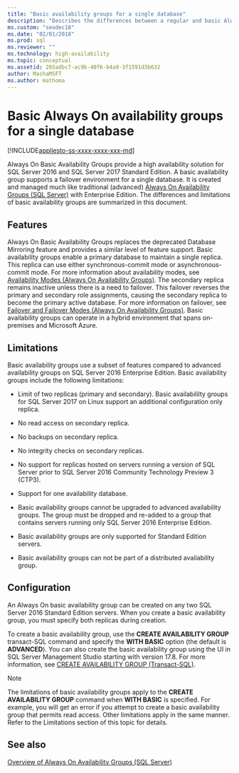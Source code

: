 ```yaml
---
title: "Basic availability groups for a single database"
description: "Describes the differences between a regular and basic Always On availability group, as well as how to configure a basic availability group. "
ms.custom: "seodec18"
ms.date: "02/01/2018"
ms.prod: sql
ms.reviewer: ""
ms.technology: high-availability
ms.topic: conceptual
ms.assetid: 285adbc7-ac9b-40f6-b4a9-3f1591d3b632
author: MashaMSFT
ms.author: mathoma
---
```

# Basic Always On availability groups for a single database
[!INCLUDE[appliesto-ss-xxxx-xxxx-xxx-md](../../../includes/appliesto-ss-xxxx-xxxx-xxx-md.md)]

  Always On Basic Availability Groups provide a high availability solution for SQL Server 2016 and SQL Server 2017 Standard Edition. A basic availability group supports a failover environment for a single database. It is created and managed much like traditional (advanced) [Always On Availability Groups &#40;SQL Server&#41;](../../../database-engine/availability-groups/windows/always-on-availability-groups-sql-server.md) with Enterprise Edition. The differences and limitations of basic availability groups are summarized in this document.  
  
## Features  
 Always On Basic Availability Groups replaces the deprecated Database Mirroring feature and provides a similar level of feature support. Basic availability groups enable a primary database to maintain a single replica. This replica can use either synchronous-commit mode or asynchronous-commit mode. For more information about availability modes, see [Availability Modes &#40;Always On Availability Groups&#41;](../../../database-engine/availability-groups/windows/availability-modes-always-on-availability-groups.md). The secondary replica remains inactive unless there is a need to failover. This failover reverses the primary and secondary role assignments, causing the secondary replica to become the primary active database. For more information on failover, see [Failover and Failover Modes &#40;Always On Availability Groups&#41;](../../../database-engine/availability-groups/windows/failover-and-failover-modes-always-on-availability-groups.md). Basic availability groups can operate in a hybrid environment that spans on-premises and Microsoft Azure.  
  
## Limitations  
 Basic availability groups use a subset of features compared to advanced availability groups on SQL Server 2016 Enterprise Edition. Basic availability groups include the following limitations:  
  
- Limit of two replicas (primary and secondary). Basic availabililty groups for SQL Server 2017 on Linux support an additional configuration only replica.
  
- No read access on secondary replica.  
  
- No backups on secondary replica.  

- No integrity checks on secondary replicas. 

- No support for replicas hosted on servers running a version of SQL Server prior to SQL Server 2016 Community Technology Preview 3 (CTP3).  

- Support for one availability database.  
  
- Basic availability groups cannot be upgraded to advanced availability groups. The group must be dropped and re-added to a group that contains servers running only SQL Server 2016 Enterprise Edition.  
  
- Basic availability groups are only supported for Standard Edition servers. 

- Basic availability groups can not be part of a distributed availability group. 
  
## Configuration  
 An Always On basic availability group can be created on any two SQL Server 2016 Standard Edition servers. When you create a basic availability group, you must specify both replicas during creation.  
  
 To create a basic availability group, use the **CREATE AVAILABILITY GROUP** transact-SQL command and specify the **WITH BASIC** option (the default is **ADVANCED**). You can also create the basic availability group using the UI in SQL Server Management Studio starting with version 17.8. For more information, see [CREATE AVAILABILITY GROUP &#40;Transact-SQL&#41;](../../../t-sql/statements/create-availability-group-transact-sql.md). 
  
> [!NOTE]  
>  The limitations of basic availability groups apply to the **CREATE AVAILABILITY GROUP** command when **WITH BASIC** is specified. For example, you will get an error if you attempt to create a basic availability group that permits read access. Other limitations apply in the same manner. Refer to the Limitations section of this topic for details.  
  
## See also  
 [Overview of Always On Availability Groups &#40;SQL Server&#41;](../../../database-engine/availability-groups/windows/overview-of-always-on-availability-groups-sql-server.md)  
  
  
